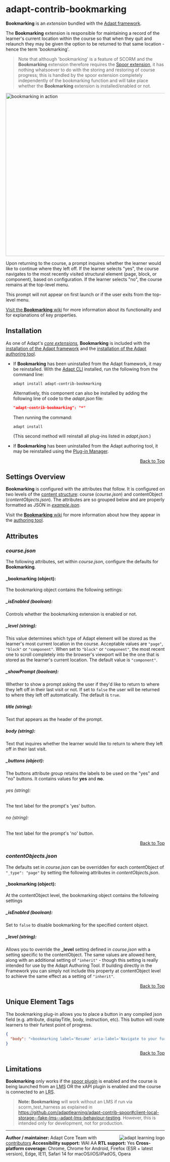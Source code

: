 # adapt-contrib-bookmarking

**Bookmarking** is an *extension* bundled with the [Adapt framework](https://github.com/adaptlearning/adapt_framework).

The **Bookmarking** extension is responsible for maintaining a record of the learner's current location within the course so that when they quit and relaunch they may be given the option to be returned to that same location - hence the term 'bookmarking'.

> Note that although 'bookmarking' is a feature of SCORM and the **Bookmarking** extension therefore requires the [Spoor extension](https://github.com/adaptlearning/adapt-contrib-spoor), it has nothing whatsoever to do with the storing and restoring of course progress; this is handled by the spoor extension completely independently of the bookmarking function and will take place whether the **Bookmarking** extension is installed/enabled or not.

<img src="https://github.com/adaptlearning/documentation/blob/master/04_wiki_assets/plug-ins/images/bookmarking.gif" alt="bookmarking in action" width="598" height="516"/>

Upon returning to the course, a prompt inquires whether the learner would like to continue where they left off. If the learner selects "yes", the course navigates to the most recently visited structural element (page, block, or component), based on configuration. If the learner selects "no", the course remains at the top-level menu.

This prompt will not appear on first launch or if the user exits from the top-level menu.

[Visit the **Bookmarking** wiki](https://github.com/adaptlearning/adapt-contrib-bookmarking/wiki) for more information about its functionality and for explanations of key properties.

## Installation

As one of Adapt's *[core extensions](https://github.com/adaptlearning/adapt_framework/wiki/Core-Plug-ins-in-the-Adapt-Learning-Framework#extensions),* **Bookmarking** is included with the [installation of the Adapt framework](https://github.com/adaptlearning/adapt_framework/wiki/Manual-installation-of-the-Adapt-framework#installation) and the [installation of the Adapt authoring tool](https://github.com/adaptlearning/adapt_authoring/wiki/Installing-Adapt-Origin).

* If **Bookmarking** has been uninstalled from the Adapt framework, it may be reinstalled.
With the [Adapt CLI](https://github.com/adaptlearning/adapt-cli) installed, run the following from the command line:
    ```console
    adapt install adapt-contrib-bookmarking
    ```

    Alternatively, this component can also be installed by adding the following line of code to the *adapt.json* file:
    ```json
    "adapt-contrib-bookmarking": "*"
    ```
    Then running the command:
    ```console
    adapt install
    ```
    (This second method will reinstall all plug-ins listed in *adapt.json*.)

* If **Bookmarking** has been uninstalled from the Adapt authoring tool, it may be reinstalled using the [Plug-in Manager](https://github.com/adaptlearning/adapt_authoring/wiki/Plugin-Manager).
<div float align=right><a href="#top">Back to Top</a></div>

## Settings Overview

**Bookmarking** is configured with the attributes that follow. It is configured on two levels of the [content structure](https://github.com/adaptlearning/adapt_framework/wiki/Framework-in-five-minutes#content-structure): course (*course.json*) and contentObject (*contentObjects.json*). The attributes are so grouped below and are properly formatted as JSON in [*example.json*](https://github.com/adaptlearning/adapt-contrib-bookmarking/blob/master/example.json).

Visit the [**Bookmarking** wiki](https://github.com/adaptlearning/adapt-contrib-bookmarking/wiki) for more information about how they appear in the [authoring tool](https://github.com/adaptlearning/adapt_authoring/wiki).

## Attributes

### *course.json*
The following attributes, set within *course.json*, configure the defaults for **Bookmarking**.

#### \_bookmarking (object):
The bookmarking object contains the following settings:

##### \_isEnabled (boolean):
Controls whether the bookmarking extension is enabled or not.

##### \_level (string):
This value determines which type of Adapt element will be stored as the learner's most current location in the course. Acceptable values are `"page"`, `"block"` or `"component"`. When set to `"block"` or `"component"`, the most recent one to scroll completely into the browser's viewport will be the one that is stored as the learner's current location. The default value is `"component"`.

##### \_showPrompt (boolean):
Whether to show a prompt asking the user if they'd like to return to where they left off in their last visit or not. If set to `false` the user will be returned to where they left off automatically. The default is `true`.

##### title (string):
Text that appears as the header of the prompt.

##### body (string):
Text that inquires whether the learner would like to return to where they left off in their last visit.

##### \_buttons (object):
The buttons attribute group retains the labels to be used on the "yes" and "no" buttons. It contains values for **yes** and **no**.

###### yes (string):
The text label for the prompt's 'yes' button.

###### no (string):
The text label for the prompt's 'no' button.

<div float align=right><a href="#top">Back to Top</a></div>

### *contentObjects.json*
The defaults set in *course.json* can be overridden for each contentObject of `"_type": "page"` by setting the following attributes in *contentObjects.json*.

#### \_bookmarking (object):
At the contentObject level, the bookmarking object contains the following settings

##### \_isEnabled (boolean):
Set to `false` to disable bookmarking for the specified content object.

##### _level (string):
Allows you to override the **\_level** setting defined in *course.json* with a setting specific to the contentObject. The same values are allowed here, along with an additional setting of `"inherit"` - though this setting is really intended for use by the Adapt Authoring Tool. If building directly in the Framework you can simply not include this property at contentObject level to achieve the same effect as a setting of `"inherit"`.

<div float align=right><a href="#top">Back to Top</a></div>

## Unique Element Tags
The bookmarking plug-in allows you to place a button in any compiled json field (e.g. attribute, displayTitle, body, instruction, etc). This button will route learners to their furtest point of progress.
```json
{
  "body": "<bookmarking label='Resume' aria-label='Navigate to your furthest point of progress.' />",
}
```

<div float align=right><a href="#top">Back to Top</a></div>

## Limitations
**Bookmarking** only works if the [spoor plugin](https://github.com/adaptlearning/adapt-contrib-spoor) is enabled and the course is being launched from an <abbr title="Learning Management System">LMS</abbr> OR the xAPI plugin is enabled and the course is connected to an <abbr title="Learning Record Store">LRS</abbr>.

>**Note: Bookmarking** will work without an LMS if run via scorm_test_harness as explained in https://github.com/adaptlearning/adapt-contrib-spoor#client-local-storage--fake-lms--adapt-lms-behaviour-testing. However, this is intended only for development, not for production.

----------------------------
<a href="https://community.adaptlearning.org/" target="_blank"><img src="https://github.com/adaptlearning/documentation/blob/master/04_wiki_assets/plug-ins/images/adapt-logo-mrgn-lft.jpg" alt="adapt learning logo" align="right"></a>
**Author / maintainer:** Adapt Core Team with [contributors](https://github.com/adaptlearning/adapt-contrib-bookmarking/graphs/contributors)
**Accessibility support:** WAI AA
**RTL support:** Yes
**Cross-platform coverage:** Chrome, Chrome for Android, Firefox (ESR + latest version), Edge, IE11, Safari 14 for macOS/iOS/iPadOS, Opera
